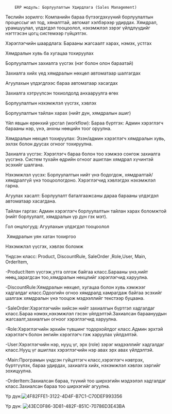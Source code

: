		ERP модуль: Борлуулалтын Удирдлага (Sales Management) 
 Төслийн зорилго: Компанийн бараа бүтээгдэхүүний борлуулалтын процессыг ил тод, хяналттай, автомат хэлбэрээр удирдах. Хямдрал, урамшуулал, үлдэгдэл тооцоолол, нэхэмжлэл зэрэг үйлдлүүдийг нэгтгэсэн цогц системээр гүйцэтгэх. 

 Хэрэглэгчийн шаардлага: Барааны жагсаалт харах, нэмэх, устгах 

Хямдралын хувь ба хугацаа тохируулах 

Борлуулалтын захиалга үүсгэх (нэг болон олон бараатай) 

Захиалга хийх үед хямдралын нөхцөл автоматаар шалгагдах 

Агуулахын үлдэгдлээс бараа автоматаар хасагдах 

Захиалга хэтрүүлсэн тохиолдолд анхааруулга өгөх 

Борлуулалтын нэхэмжлэл үүсгэх, хэвлэх 

Борлуулалтын тайлан харах (нийт дүн, хямдралын ашиг) 

Үйл явцын ерөнхий урсгал (workflow): Бараа бүртгэх: Админ хэрэглэгч барааны нэр, үнэ, анхны нөөцийн тоог оруулна. 

Хямдралын нөхцөл тохируулах: Эзэн/админ хэрэглэгч хямдралын хувь, эхлэх болон дуусах огноог тохируулна. 

Захиалга үүсгэх: Хэрэглэгч бараа болон тоо хэмжээ сонгож захиалга үүсгэнэ. Систем тухайн өдрийн огноог ашиглан хямдрал хүчинтэй эсэхийг шалгана. 

Нэхэмжлэл үүсэх: Борлуулалтын нийт үнэ бодогдож, хямдралтай/хямдралгүй үнэ тооцоологдоно. Хэрэглэгчид хэвлэгдэх нэхэмжлэл гарна. 

Агуулах хасалт: Борлуулалт баталгаажсаны дараа барааны үлдэгдэл автоматаар хасагдана. 

Тайлан гаргах: Админ хэрэглэгч борлуулалтын тайлан харах боломжтой (нийт борлуулалт, хямдралын үр дүн гэх мэт). 

 Гол онцлогууд: Агуулахын үлдэгдэл тооцоолол 

️ Хямдралын уян хатан тохиргоо 

 Нэхэмжлэл үүсгэх, хэвлэх боломж 

 Үндсэн класс: Product,  DiscountRule,  SaleOrder ,Role,User,   Main,   OrderItem,

-Product:Item үүсгэж,утга олгож байгаа класс.Барааны үнэ,нийт нөөц,зарагдсан тоо,хямдралын нөхцлийг хэрэглэгчид харуулна.

-DiscountRule:Хямдралын нөхцөл, хугацаа болон хувь хэмжээг хадгалдаг класс.Одоогийн огноо хямдралд хамрагдаж байгаа эсэхийг 
 шалгаж хямдралын үнэ тооцож мэдээллийг текстээр буцаана.

-SaleOrder:Хэрэглэгчийн хийсэн нийт захиалгын бүртгэл хадгалдаг класс.Бараа нэмэх,нэхэмжлэл гэсэн үйлдэлтэй.Захиалсан бараануудын жагсаалт,захиалгын огноог хэрэглэгчид харуулна.

-Role:Хэрэглэгчийн эрхийн түвшинг тодорхойлдог класс.Админ эрхтэй хэрэглэгч болон энгийн хэрэглэгч гэж харуулах үйлдэлтэй.

-User:Хэрэглэгчийн нэр, нууц үг, эрх (role) зэрэг мэдээллийг хадгалдаг класс.Нууц үг ашиглах хэрэглэгчийн нэр авах эрх авах үйлдэлтэй.

-Main:Програмын үндсэн гүйцэтгэгч класс,хэрэглэгч нэвтрэх, бүртгүүлэх, бараа удирдах, захиалга хийх, нэхэмжлэл хэвлэх зэргийг зохицуулна.

-OrderItem:Захиалсан бараа, түүний тоо ширхэгийн мэдээлэл хадгалдаг класс.Захиалсан бараа тоо ширхэгийг агуулна.

Үр дүн:![4F82FFE1-3122-4D4F-B7C1-C70DEF993356](https://github.com/user-attachments/assets/5ab64988-523a-4c66-aaa8-b038d42303c7)

Үр дүн: ![43EC0F86-3D81-482F-851C-70786D3E43BA](https://github.com/user-attachments/assets/10adaa79-3613-47f1-86d0-af49e9968bd4)



